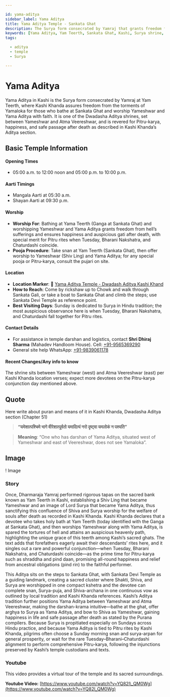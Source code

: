 ```yaml
---

id: yama-aditya
sidebar_label: Yama Aditya
title: Yama Aditya Temple - Sankata Ghat
description: The Surya form consecrated by Yamraj that grants freedom from hell's torments, auspicious gati after death, and relief from ancestral debt.
keywords: [Yama Aditya, Yam Teerth, Sankata Ghat, Kashi, Surya shrine, Kashi Khand, Yamraj]
tags:

  - aditya
  - temple
  - Surya

---
```


# Yama Aditya

Yama Aditya in Kashi is the Surya form consecrated by Yamraj at Yam Teerth, where Kashi Khanda assures freedom from the torments of Yamaloka for those who bathe at Sankata Ghat and worship Yameshwar and Yama Aditya with faith. It is one of the Dwadasha Aditya shrines, set between Yameshwar and Atma Veereshwar, and is revered for Pitru-karya, happiness, and safe passage after death as described in Kashi Khanda’s Aditya section.

## Basic Temple Information

#### Opening Times

  * 05:00 a.m. to 12:00 noon and 05:00 p.m. to 10:00 p.m.

#### Aarti Timings

  * Mangala Aarti at 05:30 a.m.
  * Shayan Aarti at 09:30 p.m.

#### Worship

  * **Worship For**: Bathing at Yama Teerth (Ganga at Sankata Ghat) and worshipping Yameshwar and Yama Aditya grants freedom from hell’s sufferings and ensures happiness and auspicious gati after death, with special merit for Pitru rites when Tuesday, Bharani Nakshatra, and Chaturdashi coincide.
  * **Pooja Procedure**: Take snan at Yam Teerth (Sankata Ghat), then offer worship to Yameshwar (Shiv Ling) and Yama Aditya; for any special pooja or Pitru-karya, consult the pujari on site.

#### Location

  * **Location Marker**: 📍 [Yama Aditya Temple - Dwadash Aditya Kashi Khand](https://maps.app.goo.gl/6g94ToxvvrGumYGj7)
  * **How to Reach**: Come by rickshaw up to Chowk and walk through Sankata Gali, or take a boat to Sankata Ghat and climb the steps; use Sankata Devi Temple as reference point.
  * **Best Visiting Days**: Sunday is dedicated to Surya in Hindu tradition; the most auspicious observance here is when Tuesday, Bharani Nakshatra, and Chaturdashi fall together for Pitru rites.

#### Contact Details

  * For assistance in temple darshan and logistics, contact **Shri Dhiraj Sharma** (Mahadev Handloom House). Cell: [+91-9565369290](https://www.google.com/search?q=tel:%2B919565369290)
  * General site help WhatsApp: [+91-9839061178](https://www.google.com/search?q=tel:%2B919839061178)

#### Recent Changes/Any info to know

The shrine sits between Yameshwar (west) and Atma Veereshwar (east) per Kashi Khanda location verses; expect more devotees on the Pitru-karya conjunction day mentioned above.

## Quote

Here write about puran and means of it in Kashi Khanda, Dwadasha Aditya section (Chapter 51)

> **“यमेशात्पश्चिमे भागे वीरेशात्पूर्वतो यमादित्यं नरो दृष्ट्वा यमलोकं न पश्यति”**

> **Meaning**: “One who has darshan of Yama Aditya, situated west of Yameshwar and east of Veereshwar, does not see Yamaloka”.

## Image

\! Image

### Story

Once, Dharmaraja Yamraj performed rigorous tapas on the sacred bank known as Yam Teerth in Kashi, establishing a Shiv Ling that became Yameshwar and an image of Lord Surya that became Yama Aditya, thus sanctifying this confluence of Shiva and Surya worship for the welfare of souls after death as recorded in Kashi Khanda. Kashi Khanda declares that a devotee who takes holy bath at Yam Teerth (today identified with the Ganga at Sankata Ghat), and then worships Yameshwar along with Yama Aditya, is spared the tortures of hell and attains an auspicious heavenly path, highlighting the unique grace of this teerth among Kashi’s sacred ghats. The text adds that forefathers eagerly await their descendants’ rites here, and it singles out a rare and powerful conjunction—when Tuesday, Bharani Nakshatra, and Chaturdashi coincide—as the prime time for Pitru-karya such as shraddha and pind daan, promising all-round happiness and relief from ancestral obligations (pind rin) to the faithful performer.

This Aditya sits on the steps to Sankata Ghat, with Sankata Devi Temple as a guiding landmark, creating a sacred cluster where Shakti, Shiva, and Surya are worshipped in one compact kshetra and the devotee can complete snan, Surya-puja, and Shiva-archana in one continuous vow as outlined by local tradition and Kashi Khanda references. Kashi’s Aditya tradition further positions Yama Aditya between Yameshwar and Atma Veereshwar, making the darshan-krama intuitive—bathe at the ghat, offer arghya to Surya as Yama Aditya, and bow to Shiva as Yameshwar, gaining happiness in life and safe passage after death as stated by the Purana compilers. Because Surya is propitiated especially on Sundays across Hindu practice, and because Yama Aditya is tied to Pitru rites by Kashi Khanda, pilgrims often choose a Sunday morning snan and surya-arpan for general prosperity, or wait for the rare Tuesday–Bharani–Chaturdashi alignment to perform comprehensive Pitru-karya, following the injunctions preserved by Kashi’s temple custodians and texts.

### Youtube

This video provides a virtual tour of the temple and its sacred surroundings.

**Youtube Video:** [https://www.youtube.com/watch?v=YQ82l\_QM0Wg](https://www.youtube.com/watch?v=YQ82l_QM0Wg)